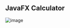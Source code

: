 ## JavaFX Calculator </br>
![image](https://user-images.githubusercontent.com/19222272/210603517-11a87942-075e-4917-bde9-aff014b3fef0.png)

